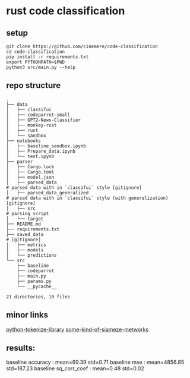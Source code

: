 # rust code classification

## setup
```
git clone https://github.com/cinemere/code-classification
cd code-classification
pip install -r requirements.txt
export PYTHONPATH=$PWD
python3 src/main.py --help
```

## repo structure
```
.
├── data
│   ├── classifui
│   ├── codeparrot-small
│   ├── GPT2-News-Classifier
│   ├── monkey-rust
│   ├── rust
│   └── sandbox
├── notebooks
│   ├── baseline_sandbox.ipynb
│   ├── Prepare_data.ipynb
│   └── test.ipynb
├── parser
│   ├── Cargo.lock
│   ├── Cargo.toml
│   ├── model.json
│   ├── parsed_data                                                    # parsed data with in `classifui` style [gitignore]
│   ├── parsed_data_generalized                                        # parsed data with in `classifui` style (with generalization) [gitignore]
│   ├── src                                                            # parsing script
│   └── target
├── README.md
├── requirements.txt
├── saved_data                                                         # [gitignore]
│   ├── metrics
│   ├── models
│   └── predictions
└── src
    ├── baseline
    ├── codeparrot
    ├── main.py
    ├── params.py
    └── __pycache__

21 directories, 10 files
```

## minor links
[python-tokenize-library](https://docs.python.org/3/library/tokenize.html#tokenize.generate_tokens)
[some-kind-of-siameze-metworks](https://github.com/IlyaGusev/tgcontest)

## results:

baseline accuracy : mean=69.39 std=0.71
baseline mse : mean=4856.85 std=187.23
baseline sq_corr_coef : mean=0.48 std=0.02
